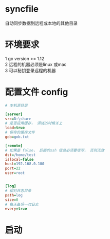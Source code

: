 # syncfile
自动同步数据到远程或本地的其他目录


# 环境要求

1 go version >= 1.12  
2 远程的机器必须是linux 或mac  
3 可以秘钥登录远程的机器  



# 配置文件 config
```ini
# 本机源目录

[server]
src=D:\share
# 是否启用缓存， 调试的时候关上
load=true
# 保存的缓存文件
gob=gob.txt

[remote]
# 如果是 false， 后面的ssh 信息必须要填写， 否则无效
dst=/home/test
islocal=false
host=192.168.0.100
port=22
user=root


[log]
# 相对日志目录
path=log
size=0
# 每天备份一次日志
every=true
```

# 启动 
```
```

